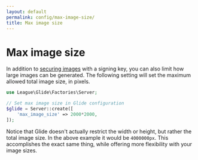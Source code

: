 ```yaml
---
layout: default
permalink: config/max-image-size/
title: Max image size
---
```


# Max image size

In addition to [securing images](/config/secure-images/) with a signing key, you can also limit how large images can be generated. The following setting will set the maximum allowed total image size, in pixels.

~~~ php
use League\Glide\Factories\Server;

// Set max image size in Glide configuration
$glide = Server::create([
    'max_image_size' => 2000*2000,
]);
~~~

Notice that Glide doesn't actually restrict the width or height, but rather the total image size. In the above example it would be `4000000px`. This accomplishes the exact same thing, while offering more flexibility with your image sizes.